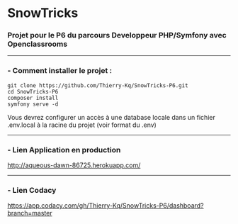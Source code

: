 # SnowTricks

### Projet pour le P6 du parcours Developpeur PHP/Symfony avec Openclassrooms

___

### - Comment installer le projet :

```
git clone https://github.com/Thierry-Kq/SnowTricks-P6.git
cd SnowTricks-P6
composer install
symfony serve -d
```

Vous devrez configurer un accès à une database locale dans un fichier .env.local à la racine du projet (voir format du .env)
___

### - Lien Application en production

<http://aqueous-dawn-86725.herokuapp.com/>
___

### - Lien Codacy

<https://app.codacy.com/gh/Thierry-Kq/SnowTricks-P6/dashboard?branch=master>


